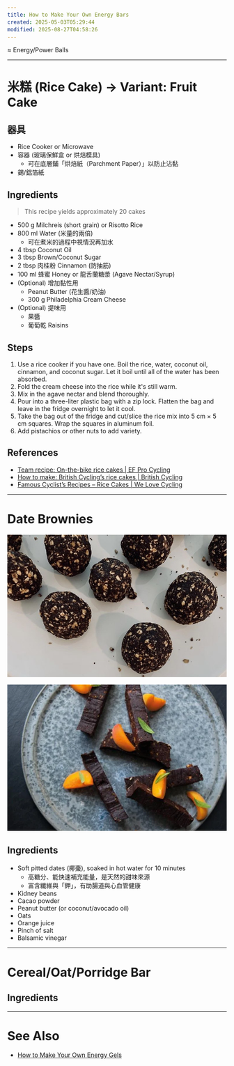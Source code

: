 ```yaml
---
title: How to Make Your Own Energy Bars
created: 2025-05-03T05:29:44
modified: 2025-08-27T04:58:26
---
```


≈ Energy/Power Balls

---

# 米糕 (Rice Cake) → Variant: Fruit Cake

## 器具

* Rice Cooker or Microwave
* 容器 (玻璃保鮮盒 or 烘焙模具)
	* 可在底層鋪「烘焙紙（Parchment Paper）」以防止沾黏
* 錫/鋁箔紙

## Ingredients

> This recipe yields approximately 20 cakes

* 500 g Milchreis (short grain) or Risotto Rice
* 800 ml Water (米量的兩倍)
	* 可在煮米的過程中視情況再加水
* 4 tbsp Coconut Oil
* 3 tbsp Brown/Coconut Sugar
* 2 tbsp 肉桂粉 Cinnamon (防抽筋)
* 100 ml 蜂蜜 Honey or 龍舌蘭糖漿 (Agave Nectar/Syrup)
* (Optional) 增加黏性用
	* Peanut Butter (花生醬/奶油)
	* 300 g Philadelphia Cream Cheese
* (Optional) 提味用
	* 果醬
	* 葡萄乾 Raisins

## Steps

1. Use a rice cooker if you have one. Boil the rice, water, coconut oil, cinnamon, and coconut sugar. Let it boil until all of the water has been absorbed.
2. Fold the cream cheese into the rice while it's still warm.
3. Mix in the agave nectar and blend thoroughly.
4. Pour into a three-liter plastic bag with a zip lock. Flatten the bag and leave in the fridge overnight to let it cool.
5. Take the bag out of the fridge and cut/slice the rice mix into 5 cm × 5 cm squares. Wrap the squares in aluminum foil.
6. Add pistachios or other nuts to add variety.

## References

* [Team recipe: On-the-bike rice cakes | EF Pro Cycling](https://efprocycling.com/tips-recipes/team-recipe-on-the-bike-rice-cakes/)
* [How to make: British Cycling’s rice cakes | British Cycling](https://youtu.be/J5OBsf_JLHk)
* [Famous Cyclist’s Recipes – Rice Cakes | We Love Cycling](https://www.welovecycling.com/wide/2017/08/17/famous-cyclists-recipes-rice-cakes/)

---

# Date Brownies

![](../_attachments/b74743c04a34ffa65622ade1865f09ce.png)

![](../_attachments/eb87e876c73bda14d6d8c861492820fd.png)

## Ingredients

* Soft pitted dates (椰棗), soaked in hot water for 10 minutes
	* 高糖分、能快速補充能量，是天然的甜味來源
	* 富含纖維與「鉀」，有助腸道與心血管健康
* Kidney beans
* Cacao powder
* Peanut butter (or coconut/avocado oil)
* Oats
* Orange juice
* Pinch of salt
* Balsamic vinegar

---

# Cereal/Oat/Porridge Bar

## Ingredients

---

# See Also

* [How to Make Your Own Energy Gels](how-to-make-your-own-energy-gels.md)

